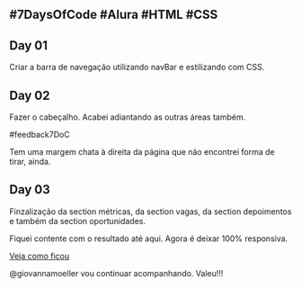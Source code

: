 ## #7DaysOfCode #Alura #HTML  #CSS

## Day 01

Criar a barra de navegação utilizando navBar e estilizando com CSS.

## Day 02

Fazer o cabeçalho. Acabei adiantando as outras áreas também.

#feedback7DoC

Tem uma margem chata à direita da página que não encontrei forma de tirar, ainda.

## Day 03

Finzalização da section métricas, da section vagas, da section depoimentos e  também da section oportunidades.

Fiquei contente com o resultado até aqui. Agora é deixar 100% responsiva.

[Veja como ficou](https://gracibrea.github.io/7DaisOfCode-HTML-e-CSS/#)

@giovannamoeller vou continuar acompanhando. Valeu!!!
